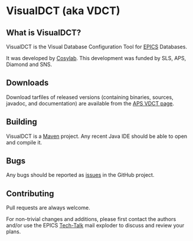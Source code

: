 # VisualDCT (aka VDCT)

## What is VisualDCT?

VisualDCT is the Visual Database Configuration Tool for
[EPICS](http://www.aps.anl.gov/epics/) Databases.

It was developed by [Cosylab](http://www.cosylab.com/).
This development was funded by SLS, APS, Diamond and SNS. 

## Downloads

Download tarfiles of released versions (containing binaries,
sources, javadoc, and documentation) are available from the
[APS VDCT page](http://www.aps.anl.gov/epics/extensions/VisualDCT/index.php).

## Building

VisualDCT is a [Maven](https://maven.apache.org/) project.
Any recent Java IDE should be able to open and compile it.

## Bugs

Any bugs should be reported as
[issues](https://github.com/epics-extensions/VisualDCT/issues)
in the GitHub project.

## Contributing

Pull requests are always welcome.

For non-trivial changes and additions, please first contact the authors
and/or use the EPICS
[Tech-Talk](http://www.aps.anl.gov/epics/tech-talk/index.php) mail exploder
to discuss and review your plans.
